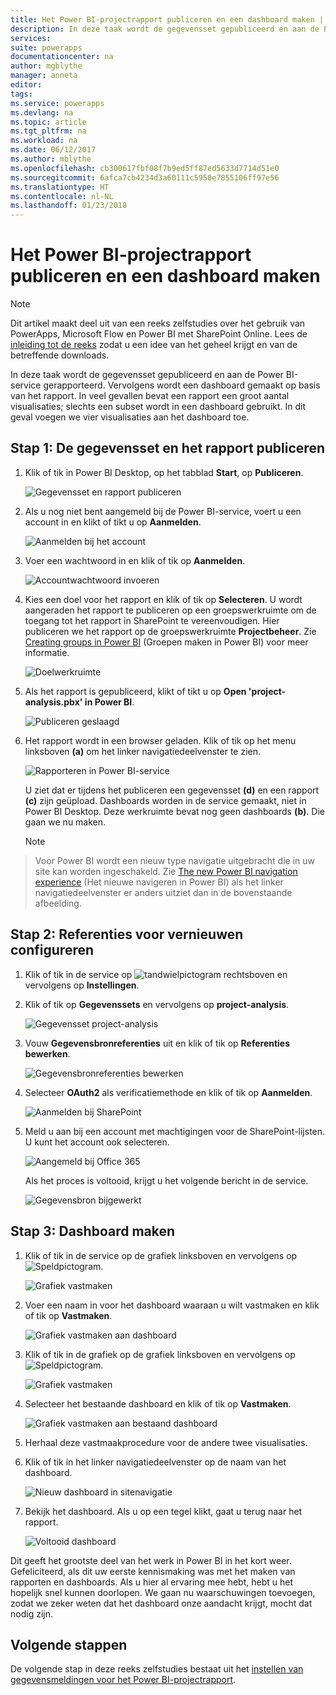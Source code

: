 ```yaml
---
title: Het Power BI-projectrapport publiceren en een dashboard maken | Microsoft Docs
description: In deze taak wordt de gegevensset gepubliceerd en aan de Power BI-service gerapporteerd. Vervolgens wordt een dashboard gemaakt op basis van het rapport.
services: 
suite: powerapps
documentationcenter: na
author: mgblythe
manager: anneta
editor: 
tags: 
ms.service: powerapps
ms.devlang: na
ms.topic: article
ms.tgt_pltfrm: na
ms.workload: na
ms.date: 06/12/2017
ms.author: mblythe
ms.openlocfilehash: cb300617fbf08f7b9ed5ff87ed5633d7714d51e0
ms.sourcegitcommit: 6afca7cb4234d3a60111c5950e7855106ff97e56
ms.translationtype: HT
ms.contentlocale: nl-NL
ms.lasthandoff: 01/23/2018
---
```

# <a name="publish-the-power-bi-project-report-and-create-a-dashboard"></a>Het Power BI-projectrapport publiceren en een dashboard maken
> [!NOTE]
> Dit artikel maakt deel uit van een reeks zelfstudies over het gebruik van PowerApps, Microsoft Flow en Power BI met SharePoint Online. Lees de [inleiding tot de reeks](sharepoint-scenario-intro.md) zodat u een idee van het geheel krijgt en van de betreffende downloads.

In deze taak wordt de gegevensset gepubliceerd en aan de Power BI-service gerapporteerd. Vervolgens wordt een dashboard gemaakt op basis van het rapport. In veel gevallen bevat een rapport een groot aantal visualisaties; slechts een subset wordt in een dashboard gebruikt. In dit geval voegen we vier visualisaties aan het dashboard toe.

## <a name="step-1-publish-the-dataset-and-report"></a>Stap 1: De gegevensset en het rapport publiceren
1. Klik of tik in Power BI Desktop, op het tabblad **Start**, op **Publiceren**.
   
    ![Gegevensset en rapport publiceren](./media/sharepoint-scenario-publish-report/06-01-01-publish.png)
2. Als u nog niet bent aangemeld bij de Power BI-service, voert u een account in en klikt of tikt u op **Aanmelden**.
   
    ![Aanmelden bij het account](./media/sharepoint-scenario-publish-report/06-01-02-account.png)
3. Voer een wachtwoord in en klik of tik op **Aanmelden**.
   
    ![Accountwachtwoord invoeren](./media/sharepoint-scenario-publish-report/06-01-03-password.png)
4. Kies een doel voor het rapport en klik of tik op **Selecteren**. U wordt aangeraden het rapport te publiceren op een groepswerkruimte om de toegang tot het rapport in SharePoint te vereenvoudigen. Hier publiceren we het rapport op de groepswerkruimte **Projectbeheer**. Zie [Creating groups in Power BI](https://powerbi.microsoft.com/documentation/powerbi-service-create-a-group-in-power-bi) (Groepen maken in Power BI) voor meer informatie.
   
    ![Doelwerkruimte](./media/sharepoint-scenario-publish-report/06-01-04-workspace.png)
5. Als het rapport is gepubliceerd, klikt of tikt u op **Open 'project-analysis.pbx' in Power BI**.
   
    ![Publiceren geslaagd](./media/sharepoint-scenario-publish-report/06-01-05-open-report.png)
6. Het rapport wordt in een browser geladen. Klik of tik op het menu linksboven **(a)** om het linker navigatiedeelvenster te zien.
   
    ![Rapporteren in Power BI-service](./media/sharepoint-scenario-publish-report/06-01-06-service-report.png)
   
    U ziet dat er tijdens het publiceren een gegevensset **(d)** en een rapport **(c)** zijn geüpload. Dashboards worden in de service gemaakt, niet in Power BI Desktop. Deze werkruimte bevat nog geen dashboards **(b)**. Die gaan we nu maken.
   
    > [!NOTE]
> Voor Power BI wordt een nieuw type navigatie uitgebracht die in uw site kan worden ingeschakeld. Zie [The new Power BI navigation experience](https://powerbi.microsoft.com/documentation/powerbi-service-the-new-power-bi-experience) (Het nieuwe navigeren in Power BI) als het linker navigatiedeelvenster er anders uitziet dan in de bovenstaande afbeelding.

## <a name="step-2-configure-credentials-for-refresh"></a>Stap 2: Referenties voor vernieuwen configureren
1. Klik of tik in de service op ![tandwielpictogram](./media/sharepoint-scenario-publish-report/icon-gear.png) rechtsboven en vervolgens op **Instellingen**.
2. Klik of tik op **Gegevenssets** en vervolgens op **project-analysis**.
   
    ![Gegevensset project-analysis](./media/sharepoint-scenario-publish-report/06-01-07-dataset.png)
3. Vouw **Gegevensbronreferenties** uit en klik of tik op **Referenties bewerken**.
   
    ![Gegevensbronreferenties bewerken](./media/sharepoint-scenario-publish-report/06-01-08-credentials.png)
4. Selecteer **OAuth2** als verificatiemethode en klik of tik op **Aanmelden**.
   
    ![Aanmelden bij SharePoint](./media/sharepoint-scenario-publish-report/06-01-09-sign-in.png)
5. Meld u aan bij een account met machtigingen voor de SharePoint-lijsten. U kunt het account ook selecteren.
   
    ![Aangemeld bij Office 365](./media/sharepoint-scenario-publish-report/06-01-10-account.png)
   
    Als het proces is voltooid, krijgt u het volgende bericht in de service.
   
    ![Gegevensbron bijgewerkt](./media/sharepoint-scenario-publish-report/06-01-11-updated.png)

## <a name="step-3-create-a-dashboard"></a>Stap 3: Dashboard maken
1. Klik of tik in de service op de grafiek linksboven en vervolgens op ![Speldpictogram](./media/sharepoint-scenario-publish-report/icon-pin.png).
   
    ![Grafiek vastmaken](./media/sharepoint-scenario-publish-report/06-01-12-pin-projected.png)
2. Voer een naam in voor het dashboard waaraan u wilt vastmaken en klik of tik op **Vastmaken**.
   
    ![Grafiek vastmaken aan dashboard](./media/sharepoint-scenario-publish-report/06-01-13-pin-new.png)
3. Klik of tik in de grafiek op de grafiek linksboven en vervolgens op ![Speldpictogram](./media/sharepoint-scenario-publish-report/icon-pin.png).
   
    ![Grafiek vastmaken](./media/sharepoint-scenario-publish-report/06-01-14-pin-variance.png)
4. Selecteer het bestaande dashboard en klik of tik op **Vastmaken**.
   
    ![Grafiek vastmaken aan bestaand dashboard](./media/sharepoint-scenario-publish-report/06-01-15-pin-existing.png)

5. Herhaal deze vastmaakprocedure voor de andere twee visualisaties.

6. Klik of tik in het linker navigatiedeelvenster op de naam van het dashboard.
   
    ![Nieuw dashboard in sitenavigatie](./media/sharepoint-scenario-publish-report/06-01-16-dashboard-menu.png)

7. Bekijk het dashboard. Als u op een tegel klikt, gaat u terug naar het rapport.
   
    ![Voltooid dashboard](./media/sharepoint-scenario-publish-report/06-01-17-dashboard-completed.png)

Dit geeft het grootste deel van het werk in Power BI in het kort weer. Gefeliciteerd, als dit uw eerste kennismaking was met het maken van rapporten en dashboards. Als u hier al ervaring mee hebt, hebt u het hopelijk snel kunnen doorlopen. We gaan nu waarschuwingen toevoegen, zodat we zeker weten dat het dashboard onze aandacht krijgt, mocht dat nodig zijn.

## <a name="next-steps"></a>Volgende stappen
De volgende stap in deze reeks zelfstudies bestaat uit het [instellen van gegevensmeldingen voor het Power BI-projectrapport](sharepoint-scenario-alerts-flow.md).

